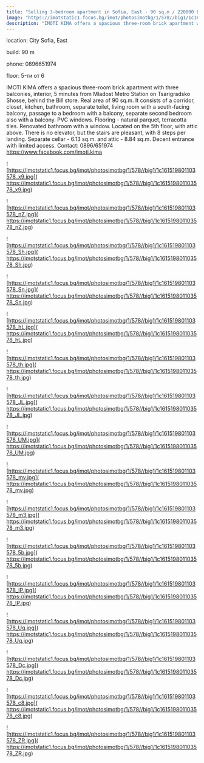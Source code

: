 ```yaml
---
title: "Selling 3-bedroom apartment in Sofia, East - 90 sq.m / 220000 EUR :: imot.bg Ad"
image: "https://imotstatic1.focus.bg/imot/photosimotbg/1/578//big1/1c161519801103578_Gn.jpg"
description: "IMOTI KIMA offers a spacious three-room brick apartment with three balconies, interior, 5 minutes from Mladost Metro Station on Tsarigradsko Shosse, behind the Bill store. Real area of 90 sq.m. It consists of a corridor, closet, kitchen, bathroom, separate toilet, living room with a south-facing balcony, passage to a bedroom with a balcony, separate second bedroom also with a balcony. PVC windows. Flooring - natural parquet, terracotta tiles. Renovated bathroom with a window. Located on the 5th floor, with attic above. There is no elevator, but the stairs are pleasant, with 8 steps per landing. Separate cellar - 6.13 sq.m. and attic - 8.84 sq.m. Decent entrance with limited access. Contact: 0896/651974 https://www.facebook.com/imoti.kima"
---
```


location: City Sofia, East

build: 90 m

phone: 0896651974

floor: 5-ти от 6

IMOTI KIMA offers a spacious three-room brick apartment with three balconies, interior, 5 minutes from Mladost Metro Station on Tsarigradsko Shosse, behind the Bill store. Real area of 90 sq.m. It consists of a corridor, closet, kitchen, bathroom, separate toilet, living room with a south-facing balcony, passage to a bedroom with a balcony, separate second bedroom also with a balcony. PVC windows. Flooring - natural parquet, terracotta tiles. Renovated bathroom with a window. Located on the 5th floor, with attic above. There is no elevator, but the stairs are pleasant, with 8 steps per landing. Separate cellar - 6.13 sq.m. and attic - 8.84 sq.m. Decent entrance with limited access. Contact: 0896/651974 https://www.facebook.com/imoti.kima


![https://imotstatic1.focus.bg/imot/photosimotbg/1/578//big1/1c161519801103578_x9.jpg]( https://imotstatic1.focus.bg/imot/photosimotbg/1/578//big1/1c161519801103578_x9.jpg)


![https://imotstatic1.focus.bg/imot/photosimotbg/1/578//big1/1c161519801103578_nZ.jpg]( https://imotstatic1.focus.bg/imot/photosimotbg/1/578//big1/1c161519801103578_nZ.jpg)


![https://imotstatic1.focus.bg/imot/photosimotbg/1/578//big1/1c161519801103578_Sh.jpg]( https://imotstatic1.focus.bg/imot/photosimotbg/1/578//big1/1c161519801103578_Sh.jpg)


![https://imotstatic1.focus.bg/imot/photosimotbg/1/578//big1/1c161519801103578_Sn.jpg]( https://imotstatic1.focus.bg/imot/photosimotbg/1/578//big1/1c161519801103578_Sn.jpg)


![https://imotstatic1.focus.bg/imot/photosimotbg/1/578//big1/1c161519801103578_hL.jpg]( https://imotstatic1.focus.bg/imot/photosimotbg/1/578//big1/1c161519801103578_hL.jpg)


![https://imotstatic1.focus.bg/imot/photosimotbg/1/578//big1/1c161519801103578_th.jpg]( https://imotstatic1.focus.bg/imot/photosimotbg/1/578//big1/1c161519801103578_th.jpg)


![https://imotstatic1.focus.bg/imot/photosimotbg/1/578//big1/1c161519801103578_JL.jpg]( https://imotstatic1.focus.bg/imot/photosimotbg/1/578//big1/1c161519801103578_JL.jpg)


![https://imotstatic1.focus.bg/imot/photosimotbg/1/578//big1/1c161519801103578_UM.jpg]( https://imotstatic1.focus.bg/imot/photosimotbg/1/578//big1/1c161519801103578_UM.jpg)


![https://imotstatic1.focus.bg/imot/photosimotbg/1/578//big1/1c161519801103578_mv.jpg]( https://imotstatic1.focus.bg/imot/photosimotbg/1/578//big1/1c161519801103578_mv.jpg)


![https://imotstatic1.focus.bg/imot/photosimotbg/1/578//big1/1c161519801103578_m3.jpg]( https://imotstatic1.focus.bg/imot/photosimotbg/1/578//big1/1c161519801103578_m3.jpg)


![https://imotstatic1.focus.bg/imot/photosimotbg/1/578//big1/1c161519801103578_5b.jpg]( https://imotstatic1.focus.bg/imot/photosimotbg/1/578//big1/1c161519801103578_5b.jpg)


![https://imotstatic1.focus.bg/imot/photosimotbg/1/578//big1/1c161519801103578_IP.jpg]( https://imotstatic1.focus.bg/imot/photosimotbg/1/578//big1/1c161519801103578_IP.jpg)


![https://imotstatic1.focus.bg/imot/photosimotbg/1/578//big1/1c161519801103578_Uq.jpg]( https://imotstatic1.focus.bg/imot/photosimotbg/1/578//big1/1c161519801103578_Uq.jpg)


![https://imotstatic1.focus.bg/imot/photosimotbg/1/578//big1/1c161519801103578_Dc.jpg]( https://imotstatic1.focus.bg/imot/photosimotbg/1/578//big1/1c161519801103578_Dc.jpg)


![https://imotstatic1.focus.bg/imot/photosimotbg/1/578//big1/1c161519801103578_c8.jpg]( https://imotstatic1.focus.bg/imot/photosimotbg/1/578//big1/1c161519801103578_c8.jpg)


![https://imotstatic1.focus.bg/imot/photosimotbg/1/578//big1/1c161519801103578_ZR.jpg]( https://imotstatic1.focus.bg/imot/photosimotbg/1/578//big1/1c161519801103578_ZR.jpg)


